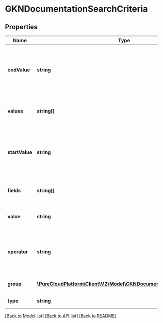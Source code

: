 # GKNDocumentationSearchCriteria

## Properties
Name | Type | Description | Notes
------------ | ------------- | ------------- | -------------
**endValue** | **string** | The end value of the range. This field is used for range search types. | [optional] 
**values** | **string[]** | A list of values for the search to match against | [optional] 
**startValue** | **string** | The start value of the range. This field is used for range search types. | [optional] 
**fields** | **string[]** | Field names to search against | [optional] 
**value** | **string** | A value for the search to match against | [optional] 
**operator** | **string** | How to apply this search criteria against other criteria | [optional] 
**group** | [**\PureCloudPlatform\Client\V2\Model\GKNDocumentationSearchCriteria[]**](GKNDocumentationSearchCriteria.md) | Groups multiple conditions | [optional] 
**type** | **string** | Search Type | 

[[Back to Model list]](../README.md#documentation-for-models) [[Back to API list]](../README.md#documentation-for-api-endpoints) [[Back to README]](../README.md)


